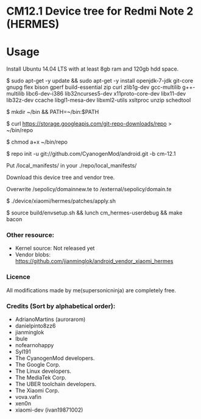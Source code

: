 # CM12.1 Device tree for Redmi Note 2 (HERMES)

# Usage
Install Ubuntu 14.04 LTS with at least 8gb ram and 120gb hdd space.

$ sudo apt-get -y update && sudo apt-get -y install openjdk-7-jdk git-core gnupg flex bison gperf build-essential zip curl zlib1g-dev gcc-multilib g++-multilib libc6-dev-i386 lib32ncurses5-dev x11proto-core-dev libx11-dev lib32z-dev ccache libgl1-mesa-dev libxml2-utils xsltproc unzip schedtool

$ mkdir ~/bin && PATH=~/bin:$PATH

$ curl https://storage.googleapis.com/git-repo-downloads/repo > ~/bin/repo

$ chmod a+x ~/bin/repo

$ repo init -u git://github.com/CyanogenMod/android.git -b cm-12.1

Put /local_manifests/ in your ./repo/local_manifests/

Download this device tree and vendor tree.

Overwrite /sepolicy/domainnew.te to /external/sepolicy/domain.te

$ ./device/xiaomi/hermes/patches/apply.sh

$ source build/envsetup.sh && lunch cm_hermes-userdebug && make bacon

### Other resource:
  - Kernel source: Not released yet
  - Vendor blobs: https://github.com/jianminglok/android_vendor_xiaomi_hermes

### Licence
All modifications made by me(supersonicninja) are completely free.

### Credits (Sort by alphabetical order):
  - AdrianoMartins (aurorarom)
  - danielpinto8zz6
  - jianminglok
  - lbule
  - nofearnohappy
  - Syl191
  - The CyanogenMod developers.
  - The Google Corp.
  - The Linux developers.
  - The MediaTek Corp.
  - The UBER toolchain developers.
  - The Xiaomi Corp.
  - vova.vafin
  - xen0n
  - xiaomi-dev (ivan19871002)
